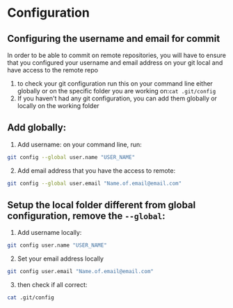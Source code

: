 # Configuration

## Configuring the username and email for commit
In order to be able to commit on remote repositories, you will have to ensure that you configured your username and email address on your git local and have access to the remote repo
1. to check your git configuration run this on your command line either globally or on the specific folder you are working on:`cat .git/config`
2. If you haven't had any git configuration, you can add them globally or locally on the working folder

## Add globally:
1. Add username: on your command line, run: 
```bash
git config --global user.name "USER_NAME"
```
2. Add email address that you have the access to remote:
```bash
git config --global user.email "Name.of.email@email.com"
```
## Setup the local folder different from global configuration, remove the `--global`:
1. Add username locally:
```bash
git config user.name "USER_NAME"
```
2. Set your email address locally
```bash
git config user.email "Name.of.email@email.com"
```
3. then check if all correct:
```bash
cat .git/config
```

 
